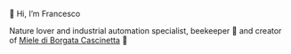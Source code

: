 👋 Hi, I’m Francesco

Nature lover and industrial automation specialist, beekeeper 🐝 and creator of <a href="https://www.mielediborgatacascinetta.cloud/" target="_blank">Miele di Borgata Cascinetta</a> 🍯
<!---
Fraaud/Fraaud is a ✨ special ✨ repository because its `README.md` (this file) appears on your GitHub profile.
You can click the Preview link to take a look at your changes.
--->
